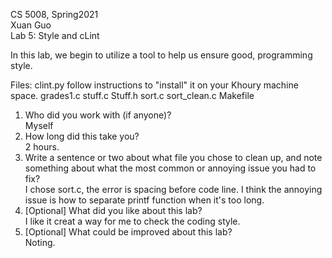 CS 5008, Spring2021\
Xuan Guo\
Lab 5: Style and cLint

In this lab, we begin to utilize a tool to help us ensure good, programming style.

Files:
clint.py
follow instructions to "install" it on your Khoury machine space.
grades1.c
stuff.c
Stuff.h
sort.c
sort_clean.c
Makefile

1. Who did you work with (if anyone)?\
Myself
2. How long did this take you?\
2 hours.
3. Write a sentence or two about what file you chose to clean up, and note something about what the most common or annoying issue you had to fix?\
I chose sort.c, the error is spacing before code line. I think the annoying issue is how to separate printf function when it's too long.
4. [Optional] What did you like about this lab?\
I like it creat a way for me to check the coding style.
5. [Optional] What could be improved about this lab? \
Noting.